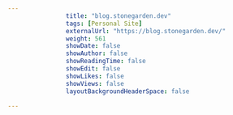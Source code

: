---
                title: "blog.stonegarden.dev"
                tags: [Personal Site]
                externalUrl: "https://blog.stonegarden.dev/"
                weight: 561
                showDate: false
                showAuthor: false
                showReadingTime: false
                showEdit: false
                showLikes: false
                showViews: false
                layoutBackgroundHeaderSpace: false
                ---
